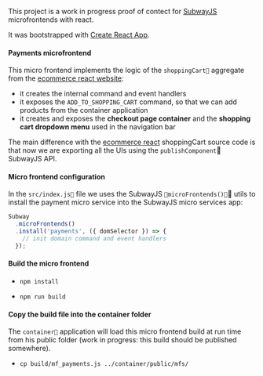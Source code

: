 This project is a work in progress proof of contect for [SubwayJS](https://github.com/subway-js/subway) microfrontends with react.

It was bootstrapped with [Create React App](https://github.com/facebook/create-react-app).

#### Payments microfrontend

This micro frontend implements the logic of the `shoppingCart` aggregate from the [ecommerce react website](https://github.com/subway-js/subway-react-ecommerce):

- it creates the internal command and event handlers
- it exposes the `ADD_TO_SHOPPING_CART` command, so that we can add products from the container application
- it creates and exposes the **checkout page container** and the **shopping cart dropdown menu** used in the navigation bar

The main difference with the [ecommerce react](https://github.com/subway-js/subway-react-ecommerce) shoppingCart source code is that now we are exporting all the UIs using the `publishComponent` SubwayJS API.


#### Micro frontend configuration

In the `src/index.js` file we uses the SubwayJS `microFrontends()` utils to install the payment micro service into the SubwayJS micro services app:

```js
Subway
  .microFrontends()
  .install('payments', ({ domSelector }) => {
    // init domain command and event handlers
  });
```

#### Build the micro frontend

- `npm install`

- `npm run build`

#### Copy the build file into the container folder

The `container` application will load this micro frontend build at run time from his public folder (work in progress: this build should be published somewhere).

- `cp build/mf_payments.js ../container/public/mfs/`

